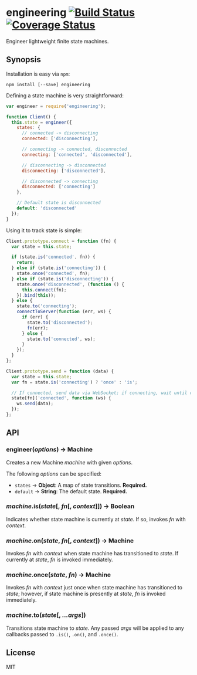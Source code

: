 engineering [![Build Status][travis-img]][travis-link] [![Coverage Status][coveralls-img]][coveralls-link]
===========

Engineer lightweight finite state machines.

Synopsis
--------

Installation is easy via `npm`:

```
npm install [--save] engineering
```

Defining a state machine is very straightforward:

```js
var engineer = require('engineering');

function Client() {
  this.state = engineer({
    states: {
      // connected -> disconnecting
      connected: ['disconnecting'],

      // connecting -> connected, disconnected
      connecting: ['connected', 'disconnected'],

      // disconnecting -> disconnected
      disconnecting: ['disconnected'],

      // disconnected -> connecting
      disconnected: ['connecting']
    },

    // Default state is disconnected
    default: 'disconnected'
  });
}
```

Using it to track state is simple:

```js
Client.prototype.connect = function (fn) {
  var state = this.state;

  if (state.is('connected', fn)) {
    return;
  } else if (state.is('connecting')) {
    state.once('connected', fn);
  } else if (state.is('disconnecting')) {
    state.once('disconnected', (function () {
      this.connect(fn);
    }).bind(this));
  } else {
    state.to('connecting');
    connectToServer(function (err, ws) {
      if (err) {
        state.to('disconnected');
        fn(err);
      } else {
        state.to('connected', ws);
      }
    });
  }
};
```

```js
Client.prototype.send = function (data) {
  var state = this.state;
  var fn = state.is('connecting') ? 'once' : 'is';

  // If connected, send data via WebSocket; if connecting, wait until connected
  state[fn]('connected', function (ws) {
    ws.send(data);
  });
};
```

API
---

### engineer(*options*) &rarr; Machine

Creates a new Machine *machine* with given *options*.

The following *options* can be specified:

* `states`  &rarr; **Object**: A map of state transitions. **Required.**
* `default` &rarr; **String**: The default state. **Required.**

### *machine*.is(*state*[, *fn*[, *context*]]) &rarr; Boolean

Indicates whether state machine is currently at *state*. If so, invokes *fn* with *context*.

### *machine*.on(*state*, *fn*[, *context*]) &rarr; Machine

Invokes *fn* with *context* when state machine has transitioned to *state*. If currently at *state*, *fn* is invoked immediately.

### *machine*.once(*state*, *fn*) &rarr; Machine

Invokes *fn* with *context* just once when state machine has transitioned to *state*; however, if state machine is presently at *state*, *fn* is invoked immediately.

### *machine*.to(*state*[, *...args*])

Transitions state machine to *state*. Any passed *args* will be applied to any callbacks passed to `.is()`, `.on()`, and `.once()`.

License
-------

MIT

[coveralls-img]: https://coveralls.io/repos/alfyboza/engineering.js/badge.svg?branch=master
[coveralls-link]: https://coveralls.io/r/alfyboza/engineering.js?branch=master

[travis-img]: https://travis-ci.org/alfyboza/engineering.js.svg?branch=master
[travis-link]: https://travis-ci.org/alfyboza/engineering.js
